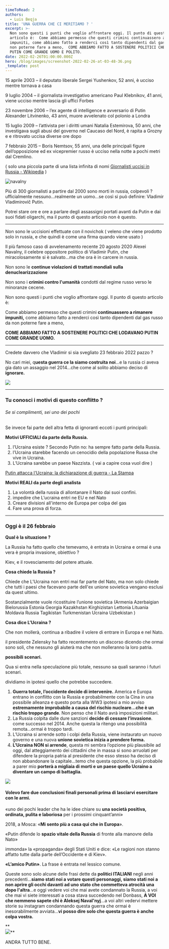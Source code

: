 ```yaml
---
timeToRead: 2
authors:
  - Luis Beqja
title: 'UNA GUERRA CHE CI MERITIAMO ? '
excerpt: >-
  Non sono questi i punti che voglio affrontare oggi. Il punto di questo
  articolo è:  Come abbiamo permesso che questi crimini continuassero a rimanere
  impuniti, come abbiamo fatto a renderci così tanto dipendenti dal gas russo da
  non poterne fare a meno,  COME ABBIAMO FATTO A SOSTENERE POLITICI CHE LODAVANO
  PUTIN COME GRANDE UOMO E POLITO.
date: 2022-02-26T01:00:00.000Z
hero: /blog/images/screenshot-2022-02-26-at-03-48-36.png
_template: post
---
```


15 aprile 2003 – il deputato liberale Sergei Yushenkov, 52 anni, è ucciso mentre tornava a casa

9 luglio 2004 – il giornalista investigativo americano Paul Klebnikov, 41 anni, viene ucciso mentre lascia gli uffici Forbes

23 novembre 2006 – l’ex agente di intelligence e avversario di Putin Alexander Litvinenko, 43 anni, muore avvelenato col polonio a Londra

15 luglio 2009 – l’attivista per i diritti umani Natalia Estemirova, 50 anni, che investigava sugli abusi del governo nel Caucaso del Nord, è rapita a Grozny e e ritrovato uccisa diverse ore dopo

7 febbraio 2015 – Boris Nemtsov, 55 anni, una delle principali figure dell’opposizione ed ex vicepremier russo è ucciso nella notte a pochi metri dal Cremlino.

( solo una piccola parte di una lista infinita di nomi [Giornalisti uccisi in Russia - Wikipedia](https://it.wikipedia.org/wiki/Giornalisti_uccisi_in_Russia#Una_lista_di_giornalisti_uccisi_in_Russia) )

![navalny](/images/11-kx1d-u3210188092209xlb-656x492-corriere-web-sezioni.jpg "navalny")

Più di 300 giornalisti a partire dal 2000 sono morti in russia, colpevoli ? ufficialmente nessuno…realmente un uomo…se così si può definire: Vladimir Vladimirovič Putin.

Potrei stare ore e ore a parlare degli assassigni portati avanti da Putin e dai suoi fidati oligarchi, ma il punto di questo articolo non è questo.

***

Non sono le uccisioni effettuate con il novichok ( veleno che viene prodotto solo in russia, e che quindi è come una firma quando viene usato )

Il più famoso caso di avvelenamento recente 20 agosto 2020 Alexei Navalny, il celebre oppositore politico di Vladimir Putin, che miracolosamente si è salvato…ma che ora è in carcere in russia.

Non sono le **continue violazioni di trattati mondiali sulla denuclearizzazione**

Non sono i **crimini contro l'umanità** condotti dal regime russo verso le minoranze cecene.

Non sono questi i punti che voglio affrontare oggi. Il punto di questo articolo è:

Come abbiamo permesso che questi crimini **continuassero a rimanere impuniti,** come abbiamo fatto a renderci così tanto dipendenti dal gas russo da non poterne fare a meno,

**COME ABBIAMO FATTO A SOSTENERE POLITICI CHE LODAVANO PUTIN COME GRANDE UOMO.**

***

Credete davvero che Vladimir si sia svegliato 23 febbraio 2022 pazzo ?

No cari miei, q**uesta guerra ce la siamo costruita noi**…e la russia ci aveva gia dato un assaggio nel 2014…che come al solito abbiamo deciso di **ignorare.**

![](/images/6512319_18101031_donbass_perche_e_importante.jpg)

***

### Tu conosci i motivi di questo conflitto ?

###### Se si complimenti, sei uno dei pochi

Se invece fai parte dell altra fetta di ignoranti eccoti i punti principali:

**Motivi UFFICIALI da parte della Russia.**

1. l’Ucraina esiste ? Secondo Putin no: ha sempre fatto parte della Russia.
2. l’Ucraina starebbe facendo un cenocidio della popolazione Russa che vive in Ucraina.
3. L’Ucraina sarebbe un paese Nazzista. ( vai a capire cosa vuol dire )

[Putin attacca l'Ucraina: la dichiarazione di guerra - La Stampa](https://www.lastampa.it/esteri/2022/02/24/video/ucraina_la_dichiarazione_di_guerra_di_putin_ci_impegneremo_alla_demilitarizzazione_e_de-nazificazione_dell_ucraina_-2861972/)

**Motivi REALI da parte degli analista**

1. La volontà della russia di allontanare il Nato dai suoi confini.
2. impedire che L’ucraina entri ne EU e nel Nato
3. Creare divisioni all'interno de Europa per colpa del gas
4. Fare una prova di forza.

***

### Oggi è il 26 febbraio

**Qual è la situazione ?**

La Russia ha fatto quello che temevamo, è entrata in Ucraina e ormai è una vera è propria invasione, obiettivo ?

Kiev, e il rovesciamento del potere attuale.

**Cosa chiede la Russia ?**

Chiede che L’Ucraina non entri mai far parte del Nato, ma non solo chiede che tutti i paesi che facevano parte dell'ex unione sovietica vengano esclusi da quest ultimo.

Sostanzialmente vuole ricostituire l’unione sovietica (Armenia Azerbaigian Bielorussia Estonia Georgia Kazakhstan Kirghizistan Lettonia Lituania Moldavia Russia Tagikistan Turkmenistan Ucraina Uzbekistan )

**Cosa dice L’Ucraina ?**

Che non mollerà, continua a ribadire il volere di entrare in Europa e nel Nato.

il presidente Zelensky ha fatto recentemento un discorso dicendo che ormai sono soli, che nessuno gli aiuterà ma che non molleranno la loro patria.

**possibili scenari.**

Qua si entra nella speculazione più totale, nessuno sa quali saranno i futuri scenari.

dividiamo in ipotesi quello che potrebbe succedere.

1. **Guerra totale, l’occidente decide di intervenire.** America e Europa entrano in conflitto con la Russia e probabilmente con la Cina in una possibile alleanza e questo porta alla WW3 ipotesi a mio avviso **estremamente improbabile a causa del rischio nucleare…che è un rischio troppo grande**. Non penso che il Nato avrà imposizioni militari.
2. La Russia colpita dalle dure sanzioni **decide di cessare l’invasione**. come successo nel 2014. Anche questa la ritengo una possibilità remota…ormai è troppo tardi.
3. L’Ucraina si arrende sotto i colpi della Russia, viene instaurato un nuovo governo e una nuova **unione sovietica inizia a prendere forma.**
4. **L’Ucraina NON si arrende**, questa mi sembra l’opzione più plausibile ad oggi, dal atteggiamento dei cittadini che in massa si sono arruolati per difendere la propria patria al presidente che esso stesso ha deciso di non abbandonare la capitale…temo che questa opzione, la più probabile a parer mio **porterà a migliaia di morti e un paese quello Ucraino a diventare un campo di battaglia.**

![](/images/6525243_24140853_bambini_ucraina_guerra.jpg)

#### Volevo fare due conclusioni finali personali prima di lasciarvi esercitare con le armi.

«uno dei pochi leader che ha le idee chiare su **una società positiva, ordinata, pulita e laboriosa** per i prossimi cinquant’anni»

2018, a Mosca: «**Mi sento più a casa qui che in Europa**».

«Putin difende lo **spazio vitale della Russia** di fronte alla manovre della Nato»

immonda» la «propaganda» degli Stati Uniti e dice: «Le ragioni non stanno affatto tutte dalla parte dell’Occidente e di Kiev».

**«L’amico Putin»**. La frase è entrata nel lessico comune.

Queste sono solo alcune delle frasi dette da **politici ITALIANI** negli anni precedenti…**siamo stati noi a votare questi personaggi, siamo stati noi a non aprire gli occhi davanti ad uno stato che commetteva atrocità una dopo l'altra**…e oggi vedere voi che mai avete condannato la Russia, a voi che mai vi siete interessati a cosa stava succedendo nel Donbass, **A VOI che nemmeno sapete chi è Aleksej Naval'nyj**…a voi altri vedervi mettere storie su instagram condannando questa guerra che ormai è inesorabilmente avviata…**vi posso dire solo che questa guerra è anche colpa vostra.**

\**  
![](/images/165133700-bf6aec0e-500a-4cd0-81a2-be7134df49f2.jpg)**

ANDRA TUTTO BENE.
